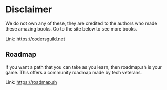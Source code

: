 # Disclaimer
We do not own any of these, they are credited to the authors who made these amazing books. Go to the site below to see more books. 

Link: https://codersguild.net


## Roadmap 
If you want a path that you can take as you learn, then roadmap.sh is your game. This offers a community roadmap made by tech veterans. 

Link: https://roadmap.sh
